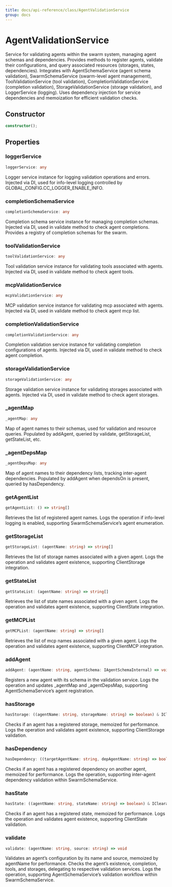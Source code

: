 ```yaml
---
title: docs/api-reference/class/AgentValidationService
group: docs
---
```


# AgentValidationService

Service for validating agents within the swarm system, managing agent schemas and dependencies.
Provides methods to register agents, validate their configurations, and query associated resources (storages, states, dependencies).
Integrates with AgentSchemaService (agent schema validation), SwarmSchemaService (swarm-level agent management),
ToolValidationService (tool validation), CompletionValidationService (completion validation),
StorageValidationService (storage validation), and LoggerService (logging).
Uses dependency injection for service dependencies and memoization for efficient validation checks.

## Constructor

```ts
constructor();
```

## Properties

### loggerService

```ts
loggerService: any
```

Logger service instance for logging validation operations and errors.
Injected via DI, used for info-level logging controlled by GLOBAL_CONFIG.CC_LOGGER_ENABLE_INFO.

### completionSchemaService

```ts
completionSchemaService: any
```

Completion schema service instance for managing completion schemas.
Injected via DI, used in validate method to check agent completions.
Provides a registry of completion schemas for the swarm.

### toolValidationService

```ts
toolValidationService: any
```

Tool validation service instance for validating tools associated with agents.
Injected via DI, used in validate method to check agent tools.

### mcpValidationService

```ts
mcpValidationService: any
```

MCP validation service instance for validating mcp associated with agents.
Injected via DI, used in validate method to check agent mcp list.

### completionValidationService

```ts
completionValidationService: any
```

Completion validation service instance for validating completion configurations of agents.
Injected via DI, used in validate method to check agent completion.

### storageValidationService

```ts
storageValidationService: any
```

Storage validation service instance for validating storages associated with agents.
Injected via DI, used in validate method to check agent storages.

### _agentMap

```ts
_agentMap: any
```

Map of agent names to their schemas, used for validation and resource queries.
Populated by addAgent, queried by validate, getStorageList, getStateList, etc.

### _agentDepsMap

```ts
_agentDepsMap: any
```

Map of agent names to their dependency lists, tracking inter-agent dependencies.
Populated by addAgent when dependsOn is present, queried by hasDependency.

### getAgentList

```ts
getAgentList: () => string[]
```

Retrieves the list of registered agent names.
Logs the operation if info-level logging is enabled, supporting SwarmSchemaService’s agent enumeration.

### getStorageList

```ts
getStorageList: (agentName: string) => string[]
```

Retrieves the list of storage names associated with a given agent.
Logs the operation and validates agent existence, supporting ClientStorage integration.

### getStateList

```ts
getStateList: (agentName: string) => string[]
```

Retrieves the list of state names associated with a given agent.
Logs the operation and validates agent existence, supporting ClientState integration.

### getMCPList

```ts
getMCPList: (agentName: string) => string[]
```

Retrieves the list of mcp names associated with a given agent.
Logs the operation and validates agent existence, supporting ClientMCP integration.

### addAgent

```ts
addAgent: (agentName: string, agentSchema: IAgentSchemaInternal) => void
```

Registers a new agent with its schema in the validation service.
Logs the operation and updates _agentMap and _agentDepsMap, supporting AgentSchemaService’s agent registration.

### hasStorage

```ts
hasStorage: ((agentName: string, storageName: string) => boolean) & IClearableMemoize<string> & IControlMemoize<string, boolean>
```

Checks if an agent has a registered storage, memoized for performance.
Logs the operation and validates agent existence, supporting ClientStorage validation.

### hasDependency

```ts
hasDependency: ((targetAgentName: string, depAgentName: string) => boolean) & IClearableMemoize<string> & IControlMemoize<string, boolean>
```

Checks if an agent has a registered dependency on another agent, memoized for performance.
Logs the operation, supporting inter-agent dependency validation within SwarmSchemaService.

### hasState

```ts
hasState: ((agentName: string, stateName: string) => boolean) & IClearableMemoize<string> & IControlMemoize<string, boolean>
```

Checks if an agent has a registered state, memoized for performance.
Logs the operation and validates agent existence, supporting ClientState validation.

### validate

```ts
validate: (agentName: string, source: string) => void
```

Validates an agent’s configuration by its name and source, memoized by agentName for performance.
Checks the agent’s existence, completion, tools, and storages, delegating to respective validation services.
Logs the operation, supporting AgentSchemaService’s validation workflow within SwarmSchemaService.
